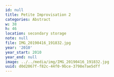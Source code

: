 ```yaml
---
id: null
title: Petite Improvisation 2
categories: Abstract
w: 38
h: 46
location: secondary storage
note: null
file: IMG_20190416_191832.jpg
year: '2010'
year_start: 2010
year_end: null
image: ../../media/img/IMG_20190416_191832.jpg
uuid: d0d2067f-f82c-44f0-9bce-3798e7ae5dff
---
```


